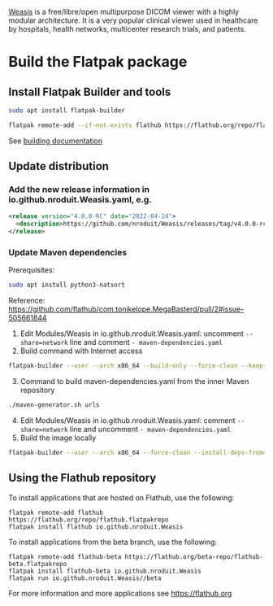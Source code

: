 [Weasis](https://nroduit.github.io) is a free/libre/open multipurpose DICOM viewer with a highly modular architecture. It is a very popular clinical viewer used in healthcare by hospitals, health networks, multicenter research trials, and patients.

# Build the Flatpak package

## Install Flatpak Builder and tools

```bash
sudo apt install flatpak-builder
```
```bash
flatpak remote-add --if-not-exists flathub https://flathub.org/repo/flathub.flatpakrepo
```

See [building documentation](https://docs.flatpak.org/en/latest/building.html)


## Update distribution

### Add the new release information in io.github.nroduit.Weasis.yaml, e.g.   
```xml
<release version="4.0.0-RC" date="2022-04-24">
  <description>https://github.com/nroduit/Weasis/releases/tag/v4.0.0-rc</description>
</release>
```

### Update Maven dependencies

Prerequisites:
```bash
sudo apt install python3-natsort
```
Reference: https://github.com/flathub/com.tonikelope.MegaBasterd/pull/2#issue-505661844

1. Edit Modules/Weasis in io.github.nroduit.Weasis.yaml:  uncomment `--share=network` line and comment `- maven-dependencies.yaml`
2. Build command with Internet access
```bash
flatpak-builder --user --arch x86_64 --build-only --force-clean --keep-build-dirs --install-deps-from=flathub build io.github.nroduit.Weasis.yaml | grep Downloaded | grep -E -o 'https://.*(\ )' | awk '{print $1}' | tee urls
```
3. Command to build maven-dependencies.yaml from the inner Maven repository
```bash
./maven-generator.sh urls
```
4. Edit Modules/Weasis in io.github.nroduit.Weasis.yaml:  comment `--share=network` line and uncomment `- maven-dependencies.yaml`
5. Build the image locally
```bash
flatpak-builder --user --arch x86_64 --force-clean --install-deps-from=flathub build io.github.nroduit.Weasis.yaml
```

## Using the Flathub repository

To install applications that are hosted on Flathub, use the following:
```
flatpak remote-add flathub https://flathub.org/repo/flathub.flatpakrepo
flatpak install flathub io.github.nroduit.Weasis
```

To install applications from the beta branch, use the following:
```
flatpak remote-add flathub-beta https://flathub.org/beta-repo/flathub-beta.flatpakrepo
flatpak install flathub-beta io.github.nroduit.Weasis
flatpak run io.github.nroduit.Weasis//beta
```

For more information and more applications see https://flathub.org